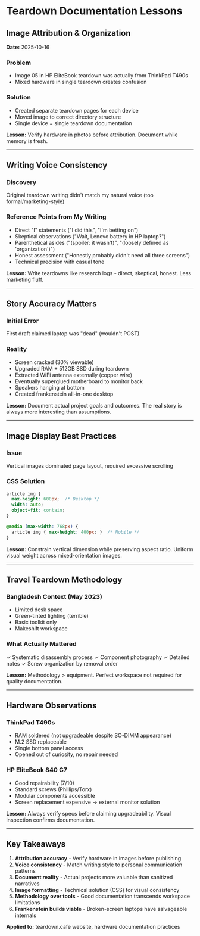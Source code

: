 # Teardown Documentation Lessons

## Image Attribution & Organization
**Date:** 2025-10-16

### Problem
- Image 05 in HP EliteBook teardown was actually from ThinkPad T490s
- Mixed hardware in single teardown creates confusion

### Solution
- Created separate teardown pages for each device
- Moved image to correct directory structure
- Single device = single teardown documentation

**Lesson:** Verify hardware in photos before attribution. Document while memory is fresh.

---

## Writing Voice Consistency

### Discovery
Original teardown writing didn't match my natural voice (too formal/marketing-style)

### Reference Points from My Writing
- Direct "I" statements ("I did this", "I'm betting on")
- Skeptical observations ("Wait, Lenovo battery in HP laptop?")
- Parenthetical asides ("(spoiler: it wasn't)", "(loosely defined as 'organization')")
- Honest assessment ("Honestly probably didn't need all three screens")
- Technical precision with casual tone

**Lesson:** Write teardowns like research logs - direct, skeptical, honest. Less marketing fluff.

---

## Story Accuracy Matters

### Initial Error
First draft claimed laptop was "dead" (wouldn't POST)

### Reality
- Screen cracked (30% viewable)
- Upgraded RAM + 512GB SSD during teardown
- Extracted WiFi antenna externally (copper wire)
- Eventually superglued motherboard to monitor back
- Speakers hanging at bottom
- Created frankenstein all-in-one desktop

**Lesson:** Document actual project goals and outcomes. The real story is always more interesting than assumptions.

---

## Image Display Best Practices

### Issue
Vertical images dominated page layout, required excessive scrolling

### CSS Solution
```css
article img {
  max-height: 600px;  /* Desktop */
  width: auto;
  object-fit: contain;
}

@media (max-width: 768px) {
  article img { max-height: 400px; }  /* Mobile */
}
```

**Lesson:** Constrain vertical dimension while preserving aspect ratio. Uniform visual weight across mixed-orientation images.

---

## Travel Teardown Methodology

### Bangladesh Context (May 2023)
- Limited desk space
- Green-tinted lighting (terrible)
- Basic toolkit only
- Makeshift workspace

### What Actually Mattered
✓ Systematic disassembly process
✓ Component photography
✓ Detailed notes
✓ Screw organization by removal order

**Lesson:** Methodology > equipment. Perfect workspace not required for quality documentation.

---

## Hardware Observations

### ThinkPad T490s
- RAM soldered (not upgradeable despite SO-DIMM appearance)
- M.2 SSD replaceable
- Single bottom panel access
- Opened out of curiosity, no repair needed

### HP EliteBook 840 G7
- Good repairability (7/10)
- Standard screws (Phillips/Torx)
- Modular components accessible
- Screen replacement expensive → external monitor solution

**Lesson:** Always verify specs before claiming upgradeability. Visual inspection confirms documentation.

---

## Key Takeaways

1. **Attribution accuracy** - Verify hardware in images before publishing
2. **Voice consistency** - Match writing style to personal communication patterns  
3. **Document reality** - Actual projects more valuable than sanitized narratives
4. **Image formatting** - Technical solution (CSS) for visual consistency
5. **Methodology over tools** - Good documentation transcends workspace limitations
6. **Frankenstein builds viable** - Broken-screen laptops have salvageable internals

**Applied to:** teardown.cafe website, hardware documentation practices

